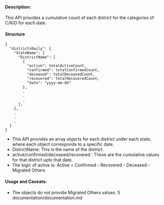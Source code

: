 #### Description:
This API provides a cumulative count of each district for the categories of C/R/D for each date.

#### Structure
```
{
  "districtsDaily": {
    "StateName": {
      "DistrictName": [
        {
          "active": totalActiveCount,
          "confirmed": totalConfirmedCount,
          "deceased": totalDeceasedCount,
          "recovered": totalRecoveredCount,
          "date": "yyyy-mm-dd"
        },
        .
        .
        .
      ],
    },
    .
    .
    .
  }
}
```

- This API provides an array objects for each district under each state, where each object corresponds to a specific date. 
- DistrictName: This is the name of the district.
- active/confirmed/deceased/recovered : These are the cumulative values for that district upto that date.
- The logic of active is: Active = Confirmed - Recovered - Deceased - Migrated Others

#### Usage and Caveats:
- The objects do not provide Migrated Others values.
 5  documentation/documentation.md 
